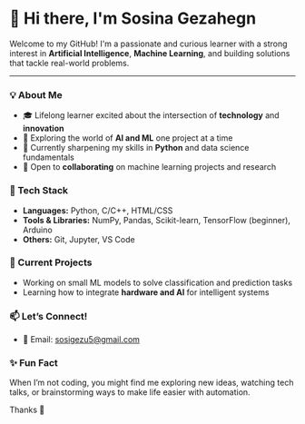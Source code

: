 # 👋 Hi there, I'm Sosina Gezahegn

Welcome to my GitHub! I'm a passionate and curious learner with a strong interest in **Artificial Intelligence**, **Machine Learning**, and building solutions that tackle real-world problems.

---

### 💡 About Me
- 🎓 Lifelong learner excited about the intersection of **technology** and **innovation**
- 🤖 Exploring the world of **AI and ML** one project at a time
- 🧠 Currently sharpening my skills in **Python** and data science fundamentals
- 🤝 Open to **collaborating** on machine learning projects and research


### 🔧 Tech Stack
- **Languages:** Python, C/C++, HTML/CSS
- **Tools & Libraries:** NumPy, Pandas, Scikit-learn, TensorFlow (beginner), Arduino
- **Others:** Git, Jupyter, VS Code


### 🚀 Current Projects
- Working on small ML models to solve classification and prediction tasks
- Learning how to integrate **hardware and AI** for intelligent systems


### 📫 Let’s Connect!
- 📧 Email: [sosigezu5@gmail.com](mailto:sosigezu5@gmail.com)


### ✨ Fun Fact
When I’m not coding, you might find me exploring new ideas, watching tech talks, or brainstorming ways to make life easier with automation.

Thanks  🌟
